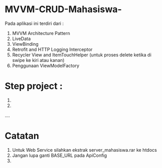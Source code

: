 # MVVM-CRUD-Mahasiswa-
Pada aplikasi ini terdiri dari :
1. MVVM Architecture Pattern
2. LiveData
3. ViewBinding
4. Retrofit and HTTP Logging Interceptor
5. Recycler View and ItemTouchHelper (untuk proses delete ketika di swipe ke kiri atau kanan)
6. Penggunaan ViewModelFactory

# Step project :
1. 
2.
....

# Catatan
1. Untuk Web Service silahkan ekstrak server_mahasiswa.rar ke htdocs
2. Jangan lupa ganti BASE_URL pada ApiConfig
3.
